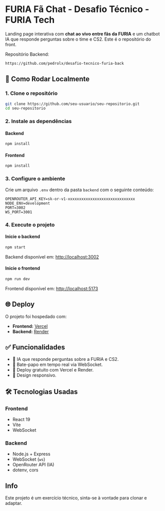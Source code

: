 # FURIA Fã Chat - Desafio Técnico - FURIA Tech 

Landing page interativa com **chat ao vivo entre fãs da FURIA** e um chatbot IA que responde perguntas sobre o time e CS2.
Este é o repositório do front.

Repositório Backend:
```bash
https://github.com/pedrolx/desafio-tecnico-furia-back
```

## 🚀 Como Rodar Localmente

### 1. Clone o repositório

```bash
git clone https://github.com/seu-usuario/seu-repositorio.git
cd seu-repositorio
```

### 2. Instale as dependências

#### Backend

```bash
npm install
```

#### Frontend

```bash
npm install
```

### 3. Configure o ambiente

Crie um arquivo `.env` dentro da pasta `backend` com o seguinte conteúdo:

```env
OPENROUTER_API_KEY=sk-or-v1-xxxxxxxxxxxxxxxxxxxxxxxxxxxxxx
NODE_ENV=development
PORT=3002
WS_PORT=3001
```

### 4. Execute o projeto

#### Inicie o backend

```bash
npm start
```

Backend disponível em: [http://localhost:3002](http://localhost:3002)

#### Inicie o frontend

```bash
npm run dev
```

Frontend disponível em: [http://localhost:5173](http://localhost:5173)

## 🌐 Deploy

O projeto foi hospedado com:

- **Frontend:** [Vercel](https://vercel.com)
- **Backend:** [Render](https://render.com)

## ✅ Funcionalidades

- 🤖 IA que responde perguntas sobre a FURIA e CS2.
- 💬 Bate-papo em tempo real via WebSocket.
- 🚀 Deploy gratuito com Vercel e Render.
- 📱 Design responsivo.

## 🛠️ Tecnologias Usadas

### Frontend

- React 19
- Vite
- WebSocket

### Backend

- Node.js + Express
- WebSocket (`ws`)
- OpenRouter API (IA)
- dotenv, cors

## Info

Este projeto é um exercício técnico, sinta-se à vontade para clonar e adaptar.
